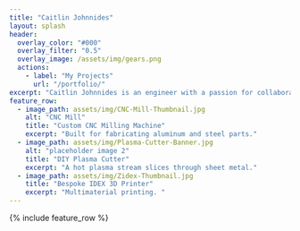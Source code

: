 ```yaml
---
title: "Caitlin Johnnides"
layout: splash
header:
  overlay_color: "#000"
  overlay_filter: "0.5"
  overlay_image: /assets/img/gears.png
  actions:
    - label: "My Projects"
      url: "/portfolio/"
excerpt: "Caitlin Johnnides is an engineer with a passion for collaboration and innovation in the medical device industry. She has a great interest in 3D printing and rapid prototyping."
feature_row:
  - image_path: assets/img/CNC-Mill-Thumbnail.jpg
    alt: "CNC Mill"
    title: "Custom CNC Milling Machine"
    excerpt: "Built for fabricating aluminum and steel parts."
  - image_path: assets/img/Plasma-Cutter-Banner.jpg
    alt: "placeholder image 2"
    title: "DIY Plasma Cutter"
    excerpt: "A hot plasma stream slices through sheet metal."
  - image_path: assets/img/Zidex-Thumbnail.jpg
    title: "Bespoke IDEX 3D Printer"
    excerpt: "Multimaterial printing. "
---
```


{% include feature_row %}

